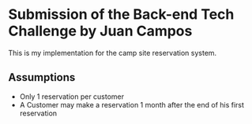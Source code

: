 # Submission of the Back-end Tech Challenge by Juan Campos


This is my implementation for the camp site reservation system.
## Assumptions
- Only 1 reservation per customer
- A Customer may make a reservation 1 month after the end of his first reservation